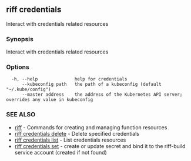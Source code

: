 ## riff credentials

Interact with credentials related resources

### Synopsis

Interact with credentials related resources

### Options

```
  -h, --help              help for credentials
      --kubeconfig path   the path of a kubeconfig (default "~/.kube/config")
      --master address    the address of the Kubernetes API server; overrides any value in kubeconfig
```

### SEE ALSO

* [riff](riff.md)	 - Commands for creating and managing function resources
* [riff credentials delete](riff_credentials_delete.md)	 - Delete specified credentials
* [riff credentials list](riff_credentials_list.md)	 - List credentials resources
* [riff credentials set](riff_credentials_set.md)	 - create or update secret and bind it to the riff-build service account (created if not found)

